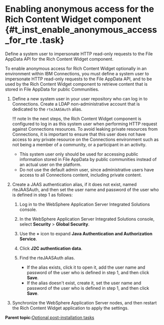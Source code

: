 # Enabling anonymous access for the Rich Content Widget component {#t_inst_enable_anonymous_access_for_rte .task}

Define a system user to impersonate HTTP read-only requests to the File AppData API for the Rich Content Widget component.

To enable anonymous access for Rich Content Widget optionally in an environment within IBM Connections, you must define a system user to impersonate HTTP read-only requests to the File AppData API, and to be used by the Rich Content Widget component to retrieve content that is stored in File AppData for public Communities.

1.  Define a new system user in your user repository who can log in to Connections. Create a LDAP non-administrative account that is dedicated to the `rteJAASAuth` alias.

    !!! note
    In the next steps, the Rich Content Widget component is configured to log in as this system user when performing HTTP request against Connections resources. To avoid leaking private resources from Connections, it is important to ensure that this user does not have access to any private resource on the Connections environment such as not being a member of a community, or a participant in an activity.

    -   This system user only should be used for accessing public information stored in File AppData by public communities instead of an actual user on the platform.
    -   Do not use the default admin user, since administrative users have access to all Connections content, including private content.
2.  Create a JAAS authentication alias, if it does not exist, named rteJAASAuth, and then set the user name and password of the user who is defined in step 1 as follows:

    1.  Log in to the WebSphere Application Server Integrated Solutions console.

    2.  In the WebSphere Application Server Integrated Solutions console, select **Security** \> **Global Security**.

    3.  Use the **+** icon to expand **Java Authentication and Authorization Service**.

    4.  Click **J2C authentication data**.

    5.  Find the rteJAASAuth alias.

        -   If the alias exists, click it to open it, add the user name and password of the user who is defined in step 1, and then click **Save**.
        -   If the alias doesn't exist, create it, set the user name and password of the user who is defined in step 1, and then click **Save**.
3.  Synchronize the WebSphere Application Server nodes, and then restart the Rich Content Widget application to apply the settings.


**Parent topic:**[Optional post-installation tasks](../install/c_optional_post-install_tasks.md)

